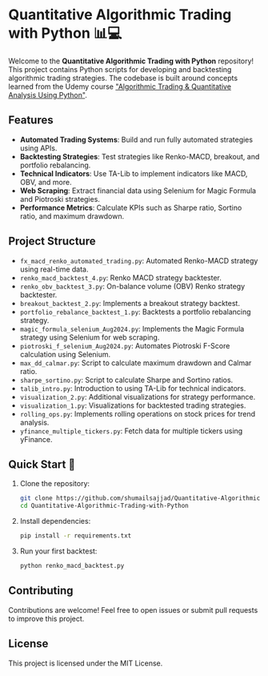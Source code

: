 # Quantitative Algorithmic Trading with Python 📊💻

Welcome to the **Quantitative Algorithmic Trading with Python** repository! This project contains Python scripts for developing and backtesting algorithmic trading strategies. The codebase is built around concepts learned from the Udemy course ["Algorithmic Trading & Quantitative Analysis Using Python"](https://www.udemy.com/course/algorithmic-trading-quantitative-analysis-using-python/).

## Features

- **Automated Trading Systems**: Build and run fully automated strategies using APIs.
- **Backtesting Strategies**: Test strategies like Renko-MACD, breakout, and portfolio rebalancing.
- **Technical Indicators**: Use TA-Lib to implement indicators like MACD, OBV, and more.
- **Web Scraping**: Extract financial data using Selenium for Magic Formula and Piotroski strategies.
- **Performance Metrics**: Calculate KPIs such as Sharpe ratio, Sortino ratio, and maximum drawdown.

## Project Structure

- `fx_macd_renko_automated_trading.py`: Automated Renko-MACD strategy using real-time data.
- `renko_macd_backtest_4.py`: Renko MACD strategy backtester.
- `renko_obv_backtest_3.py`: On-balance volume (OBV) Renko strategy backtester.
- `breakout_backtest_2.py`: Implements a breakout strategy backtest.
- `portfolio_rebalance_backtest_1.py`: Backtests a portfolio rebalancing strategy.
- `magic_formula_selenium_Aug2024.py`: Implements the Magic Formula strategy using Selenium for web scraping.
- `piotroski_f_selenium_Aug2024.py`: Automates Piotroski F-Score calculation using Selenium.
- `max_dd_calmar.py`: Script to calculate maximum drawdown and Calmar ratio.
- `sharpe_sortino.py`: Script to calculate Sharpe and Sortino ratios.
- `talib_intro.py`: Introduction to using TA-Lib for technical indicators.
- `visualization_2.py`: Additional visualizations for strategy performance.
- `visualization_1.py`: Visualizations for backtested trading strategies.
- `rolling_ops.py`: Implements rolling operations on stock prices for trend analysis.
- `yfinance_multiple_tickers.py`: Fetch data for multiple tickers using yFinance.

## Quick Start 🚀

1. Clone the repository:
    ```bash
    git clone https://github.com/shumailsajjad/Quantitative-Algorithmic-Trading-with-Python.git
    cd Quantitative-Algorithmic-Trading-with-Python
    ```
2. Install dependencies:
    ```bash
    pip install -r requirements.txt
    ```
3. Run your first backtest:
    ```bash
    python renko_macd_backtest.py
    ```

## Contributing

Contributions are welcome! Feel free to open issues or submit pull requests to improve this project.

## License

This project is licensed under the MIT License.
